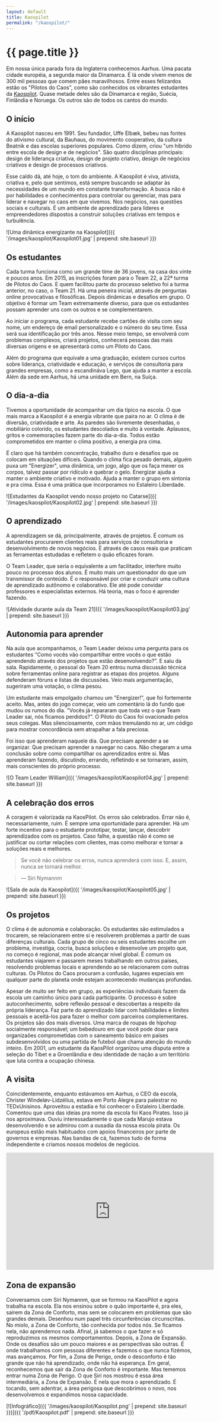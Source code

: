 ```yaml
---
layout: default
title: Kaospilot
permalink: "/kaospilot/"
---
```


# {{ page.title }}

Em nossa única parada fora da Inglaterra conhecemos Aarhus. Uma pacata cidade européia, a segunda maior da Dinamarca. É lá onde vivem menos de 300 mil pessoas que comem pães maravilhosos. Entre esses felizardos estão os "Pilotos do Caos", como são conhecidos os vibrantes estudantes da [Kaospilot](http://www.kaospilot.dk). Quase metade deles são da Dinamarca e região, Suécia, Finlândia e Noruega. Os outros são de todos os cantos do mundo.

## O início

A Kaospilot nasceu em 1991. Seu fundador, Uffe Elbæk, bebeu nas fontes do ativismo cultural, da Bauhaus, do movimento cooperativo, da cultura Beatnik e das escolas superiores populares. Como dizem, criou "um híbrido entre escola de design e de negócios". São quatro disciplinas principais: design de liderança criativa, design de projeto criativo, design de negócios criativos e design de processos criativos.

Esse caldo dá, até hoje, o tom do ambiente. A Kaospilot é viva, ativista, criativa e, pelo que sentimos, está sempre buscando se adaptar às necessidades de um mundo em constante transformação. A busca não é por habilidades e conhecimentos para controlar ou gerenciar, mas para liderar e navegar no caos em que vivemos. Nos negócios, nas questões sociais e culturais. É um ambiente de aprendizado para líderes e empreendedores dispostos a construir soluções criativas em tempos e turbulência.

![Uma dinâmica energizante na Kaospilot]({{ '/images/kaospilot/Kaospilot01.jpg' | prepend: site.baseurl }})

## Os estudantes

Cada turma funciona como um grande time de 36 jovens, na casa dos vinte e poucos anos. Em 2015, as inscrições foram para o Team 22, a 22ª turma de Pilotos do Caos. E quem facilitou parte do processo seletivo foi a turma anterior, no caso, o Team 21. Há uma peneira inicial, através de perguntas online provocativas e filosóficas. Depois dinâmicas e desafios em grupo. O objetivo é formar um Team extremamente diverso, para que os estudantes possam aprender uns com os outros e se complementarem.

Ao iniciar o programa, cada estudante recebe cartões de visita com seu nome, um endereço de email personalizado e o número do seu time. Essa será sua identificação por três anos. Nesse meio tempo, se envolverá com problemas complexos, criará projetos, conhecerá pessoas das mais diversas origens e se apresentará como um Piloto do Caos.

Além do programa que equivale a uma graduação, existem cursos curtos sobre liderança, criatividade e educação, e serviços de consultoria para grandes empresas, como a escandináva Lego, que ajuda a manter a escola. Além da sede em Aarhus, há uma unidade em Bern, na Suíça.

## O dia-a-dia

Tivemos a oportunidade de acompanhar um dia típico na escola. O que mais marca a Kaospilot é a energia vibrante que paira no ar. O clima é de diversão, criatividade e arte. As paredes são livremente desenhadas, o mobiliário colorido, os estudantes descolados e muito à vontade. Aplausos, gritos e comemorações fazem parte do dia-a-dia. Todos estão comprometidos em manter o clima positivo, a energia pra cima.

É claro que há também concentração, trabalho duro e desafios que os colocam em situações difíceis. Quando o clima fica pesado demais, alguém puxa um "Energizer", uma dinâmica, um jogo, algo que os faça mexer os corpos, talvez passar por ridículo e quebrar o gelo. Energizar ajuda a manter o ambiente criativo e motivado. Ajuda a manter o grupo em sintonia e pra cima. Essa é uma prática que incorporamos no Estaleiro Liberdade.

![Estudantes da Kaospilot vendo nosso projeto no Catarse]({{ '/images/kaospilot/Kaospilot02.jpg' | prepend: site.baseurl }})

## O aprendizado

A aprendizagem se dá, principalmente, através de projetos. É comum os estudantes procurarem clientes reais para serviços de consultoria e desenvolvimento de novos negócios. É através de casos reais que praticam as ferramentas estudadas e refletem o quão eficazes foram.

O Team Leader, que seria o equivalente a um facilitador, interfere muito pouco no processo dos alunos. É muito mais um questionador do que um transmissor de conteúdo. É o responsável por criar e conduzir uma cultura de aprendizado autônomo e colaborativo. Ele até pode convidar professores e especialistas externos. Há teoria, mas o foco é aprender fazendo.

![Atividade durante aula da Team 21]({{ '/images/kaospilot/Kaospilot03.jpg' | prepend: site.baseurl }})

## Autonomia para aprender

Na aula que acompanhamos, o Team Leader deixou uma pergunta para os estudantes "Como vocês vão compartilhar entre vocês o que estão aprendendo através dos projetos que estão desenvolvendo?". E saiu da sala. Rapidamente, o pessoal do Team 20 entrou numa discussão técnica sobre ferramentas online para registrar as etapas dos projetos. Alguns defenderam fóruns e listas de discussões. Veio mais argumentação, sugeriram uma votação, o clima pesou.

Um estudante mais empolgado chamou um "Energizer!", que foi fortemente aceito. Mas, antes do jogo começar, veio um comentário lá do fundo que mudou os rumos do dia. "Vocês já repararam que toda vez o que Team Leader sai, nós ficamos perdidos?". O Piloto do Caos foi ovacionado pelos seus colegas. Mas silenciosamente, com mãos tremulando no ar, um código para mostrar concordância sem atrapalhar a fala preciosa.

Foi isso que aprenderam naquele dia. Que precisam aprender a se organizar. Que precisam aprender a navegar no caos. Não chegaram a uma conclusão sobre como compartilhar os aprendizados entre si. Mas aprenderam fazendo, discutindo, errando, refletindo e se tornaram, assim, mais conscientes do próprio processo.

![O Team Leader William]({{ '/images/kaospilot/Kaospilot04.jpg' | prepend: site.baseurl }})

## A celebração dos erros

A coragem é valorizada na KaosPilot. Os erros são celebrados. Errar não é, necessariamente, ruim. É sempre uma oportunidade para aprender. Há um forte incentivo para o estudante prototipar, testar, lançar, descobrir aprendizados com os projetos. Caso falhe, a questão não é como se justificar ou cortar relações com clientes, mas como melhorar e tornar a soluções reais e melhores.

> Se você não celebrar os erros, nunca aprenderá com isso. E, assim, nunca se tornará melhor.

> — Siri Nymannm

![Sala de aula da Kaospilot]({{ '/images/kaospilot/Kaospilot05.jpg' | prepend: site.baseurl }})

## Os projetos

O clima é de autonomia e colaboração. Os estudantes são estimulados a trocarem, se relacionarem entre si e resolverem problemas a partir de suas diferenças culturais. Cada grupo de cinco ou seis estudantes escolhe um problema, investiga, cocria, busca soluções e desenvolve um projeto que, no começo é regional, mas pode alcançar nível global. É comum os estudantes viajarem e passarem meses trabalhando em outros países, resolvendo problemas locais e aprendendo ao se relacionarem com outras culturas. Os Pilotos do Caos procuram a confusão, lugares especiais em qualquer parte do planeta onde estejam acontecendo mudanças profundas.

Apesar de muito ser feito em grupo, as experiências individuais fazem da escola um caminho único para cada participante. O processo é sobre autoconhecimento, sobre reflexão pessoal e descobertas a respeito da própria liderança. Faz parte do aprendizado lidar com habilidades e limites pessoais e aceitá-los para fazer o melhor com parceiros complementares. Os projetos são dos mais diversos. Uma marca de roupas de hipohop socialmente responsável; um bebedouro em que você pode doar para organizaões comprometidas com o saneamento básico em países subdesenvolvidos ou uma partida de futebol que chama atenção do mundo inteiro. Em 2001, um estudante da KaosPilot organizou uma disputa entre a seleção do Tibet e a Groenlândia e deu identidade de nação a um território que luta contra a ocupação chinesa.


## A visita

Coincidentemente, enquanto estávamos em Aarhus, o CEO da escola, Christer Windeløv-Lidzélius, estava em Porto Alegre para palestrar no TEDxUnisinos. Aproveitou a estadia e foi conhecer o Estaleiro Liberdade. Comentou que uma das ideias pra nome da escola foi Kaos Pirates. Isso já nos aproximava. Ouviu interessadamente o que cada Marujo estava desenvolvendo e se admirou com a ousadia da nossa escola pirata. Os europeus estão mais habituados com apoios financeiros por parte de governos e empresas. Nas bandas de cá, fazemos tudo de forma independente e criamos nossos modelos de negócios.

<iframe width="560" height="315" src="https://www.youtube.com/embed/X-1ivgaW1q8" frameborder="0" allowfullscreen></iframe>

## Zona de expansão

Conversamos com Siri Nymannm, que se formou na KaosPilot e agora trabalha na escola. Ela nos ensinou sobre o quão importante é, pra eles, saírem da Zona de Conforto, mas sem se colocarem em problemas que são grandes demais. Desenhou num papel três circunferências circunscritas. No miolo, a Zona de Conforto, tão conhecida por todos nós. Se ficamos nela, não aprendemos nada. Afinal, já sabemos o que fazer e só reproduzimos os mesmos comportamentos. Depois, a Zona de Expansão. Onde os desafios são um pouco maiores e as perspectivas são outras. É onde trabalhamos com pessoas diferentes e fazemos o que nunca fizémos, mas avançamos. Por fim, a Zona de Perigo, onde o desconforto é tão grande que não há aprendizado, onde não há esperança. Em geral, reconhecemos que sair da Zona de Conforto é importante. Mas tememos entrar numa Zona de Perigo. O que Siri nos mostrou é essa área intermediária, a Zona de Expansão. É nela que mora o aprendizado. É tocando, sem adentrar, a área perigosa que descobrimos o novo, nos desenvolvemos e expandimos nossa capacidade.

[![Infográfico]({{ '/images/kaospilot/Kaospilot.png' | prepend: site.baseurl }})]({{ '/pdf/Kaospilot.pdf' | prepend: site.baseurl }})
